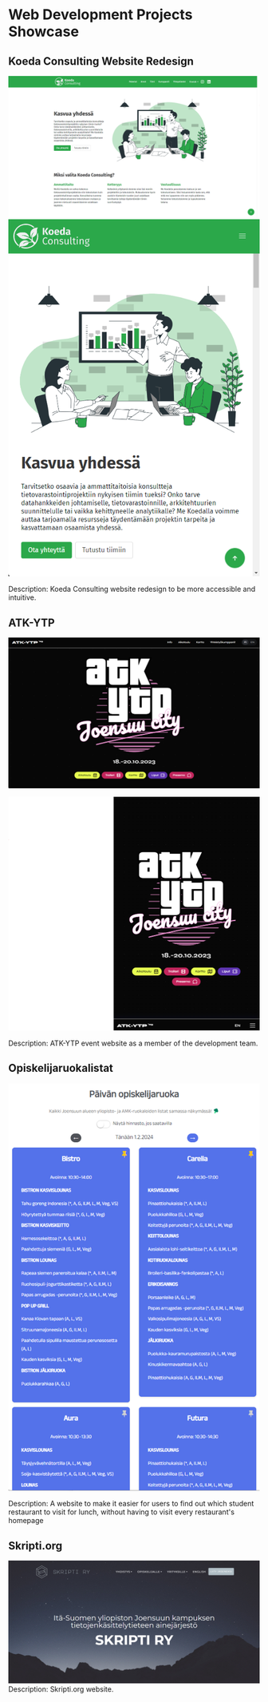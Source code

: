 # Web Development Projects Showcase

## Koeda Consulting Website Redesign 
![Koeda Consulting Website Redesign](examples/esim1.png)
![Koeda Consulting Website Redesign Mobile](examples/esim1mobile.png)

Description: Koeda Consulting website redesign to be more accessible and intuitive.

## ATK-YTP

![ATK YTP DESKTOP](examples/esim4desktop.png)

![ATK YTP MOBILE](examples/esim4.png)

Description: ATK-YTP event website as a member of the development team.

## Opiskelijaruokalistat
![Project 3](examples/esim3.png)

Description: A website to make it easier for users to find out which student restaurant to visit for lunch, without having to visit every restaurant's homepage


## Skripti.org
![Skripti.org](examples/esim2.png)
Description: Skripti.org website.

